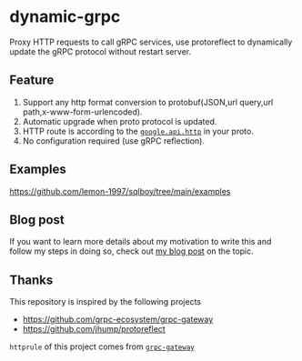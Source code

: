 # dynamic-grpc
Proxy HTTP requests to call gRPC services, use protoreflect to dynamically update the gRPC protocol without restart server.

## Feature
1. Support any http format conversion to protobuf(JSON,url query,url path,x-www-form-urlencoded).
2. Automatic upgrade when proto protocol is updated.
3. HTTP route is according to the
   [`google.api.http`](https://github.com/googleapis/googleapis/blob/master/google/api/http.proto#L46)
   in your proto. 
4. No configuration required (use gRPC reflection).

## Examples

https://github.com/lemon-1997/sqlboy/tree/main/examples

## Blog post
If you want to learn more details about my motivation to write this and follow my steps in doing so, check out [my blog post](https://lemon-1997.pages.dev/post/project-grpc#more/) on the topic.

## Thanks
This repository is inspired by the following projects
- https://github.com/grpc-ecosystem/grpc-gateway
- https://github.com/jhump/protoreflect

`httprule` of this project comes from [`grpc-gateway`](https://github.com/grpc-ecosystem/grpc-gateway/tree/main/internal/httprule)  
